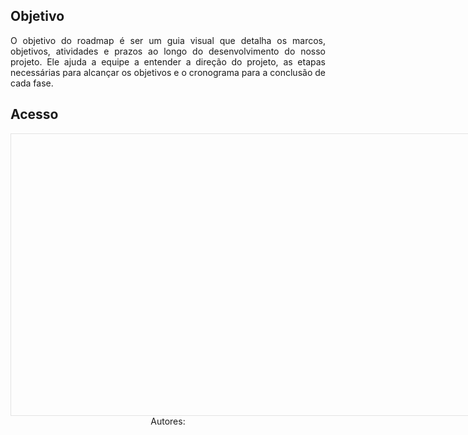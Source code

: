 ## **Objetivo**
<p align="justify">O objetivo do roadmap é ser um guia visual que detalha os marcos, objetivos, atividades e prazos ao longo do desenvolvimento do nosso projeto. Ele ajuda a equipe a entender a direção do projeto, as etapas necessárias para alcançar os objetivos e o cronograma para a conclusão de cada fase. </p>

## **Acesso**
<iframe style="border: 1px solid rgba(0, 0, 0, 0.1);" width="800" height="450" src="" allowfullscreen></iframe>

<center>Autores: </center>